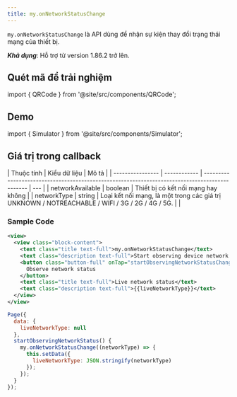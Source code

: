 ```yaml
---
title: my.onNetworkStatusChange
---
```


`my.onNetworkStatusChange` là API dùng để nhận sự kiện thay đổi trạng thái mạng của thiết bị.

**_Khả dụng_**: Hỗ trợ từ version 1.86.2 trở lên.

## Quét mã để trải nghiệm

import { QRCode } from '@site/src/components/QRCode';

<QRCode page="pages/api/network-type/index" />

## Demo

import { Simulator } from '@site/src/components/Simulator';

<Simulator page="pages/api/network-type/index" />

## Giá trị trong callback

| Thuộc tính       | Kiểu dữ liệu | Mô tả                                                                                          |
| ---------------- | ------------ | ---------------------------------------------------------------------------------------------- | --- |
| networkAvailable | boolean      | Thiết bị có kết nối mạng hay không                                                             |
| networkType      | string       | Loại kết nối mạng, là một trong các giá trị UNKNOWN / NOTREACHABLE / WIFI / 3G / 2G / 4G / 5G. |     |

### Sample Code

```xml
<view>
  <view class="block-content">
    <text class="title text-full">my.onNetworkStatusChange</text>
    <text class="description text-full">Start observing device network status</text>
    <button class="button-full" onTap="startObservingNetworkStatusChange">
      Observe network status
    </button>
    <text class="title text-full">Live network status</text>
    <text class="description text-full">{{liveNetworkType}}</text>
  </view>
</view>
```

```js
Page({
  data: {
    liveNetworkType: null
  },
  startObservingNetworkStatus() {
    my.onNetworkStatusChange((networkType) => {
      this.setData({
        liveNetworkType: JSON.stringify(networkType)
      });
    });
  }
});
```
